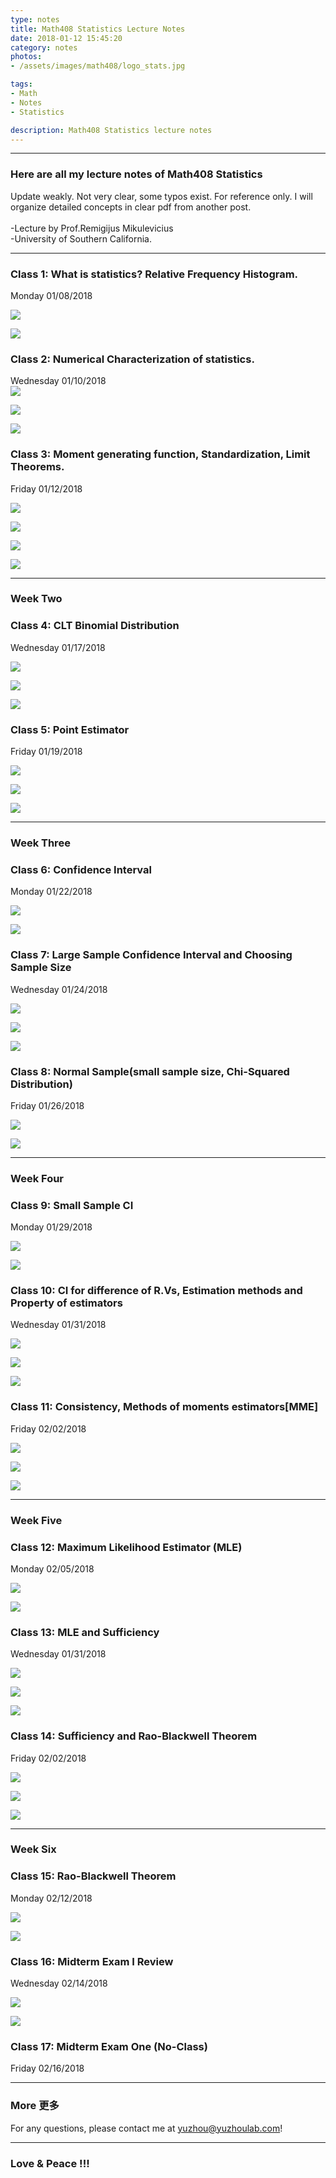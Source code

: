 ```yaml
---
type: notes
title: Math408 Statistics Lecture Notes
date: 2018-01-12 15:45:20
category: notes
photos:
- /assets/images/math408/logo_stats.jpg

tags:
- Math
- Notes
- Statistics

description: Math408 Statistics lecture notes
---
```


  

---

### Here are all my lecture notes of Math408 Statistics
Update weakly. Not very clear, some typos exist. For reference only.
I will organize detailed concepts in clear pdf from another post.
<br><br>
-Lecture by Prof.Remigijus Mikulevicius<br>
-University of Southern California.

---
<!-- more -->

### Class 1: What is statistics? Relative Frequency Histogram. 
Monday 01/08/2018 
<br>

![](/assets/images/math408/week_1/1.jpg)

![](/assets/images/math408/week_1/2.jpg)

### Class 2: Numerical Characterization of statistics.
Wednesday 01/10/2018
<br>
![](/assets/images/math408/week_1/3.jpg)

![](/assets/images/math408/week_1/4.jpg)

![](/assets/images/math408/week_1/5.jpg)


### Class 3: Moment generating function, Standardization, Limit Theorems.
Friday 01/12/2018
<br>

![](/assets/images/math408/week_1/5.jpg)

![](/assets/images/math408/week_1/6.jpg)

![](/assets/images/math408/week_1/7.jpg)

![](/assets/images/math408/week_1/8.jpg)

---
### Week Two

### Class 4: CLT Binomial Distribution
Wednesday 01/17/2018
<br>

![](/assets/images/math408/week_2/1.jpg)

![](/assets/images/math408/week_2/2.jpg)

![](/assets/images/math408/week_2/3.jpg)

### Class 5: Point Estimator
Friday 01/19/2018
<br>

![](/assets/images/math408/week_2/4.jpg)

![](/assets/images/math408/week_2/5.jpg)

![](/assets/images/math408/week_2/6.jpg)

---
### Week Three

### Class 6: Confidence Interval
Monday 01/22/2018
<br>

![](/assets/images/math408/week_3/1.jpg)

![](/assets/images/math408/week_3/2.jpg)


### Class 7: Large Sample Confidence Interval and Choosing Sample Size
Wednesday 01/24/2018
<br>

![](/assets/images/math408/week_3/3.jpg)

![](/assets/images/math408/week_3/4.jpg)

![](/assets/images/math408/week_3/5.jpg)

### Class 8: Normal Sample(small sample size, Chi-Squared Distribution)
Friday 01/26/2018
<br>

![](/assets/images/math408/week_3/6.jpg)

![](/assets/images/math408/week_3/7.jpg)


---
### Week Four

### Class 9: Small Sample CI
Monday 01/29/2018
<br>

![](/assets/images/math408/week_4/1.jpg)

![](/assets/images/math408/week_4/2.jpg)


### Class 10: CI for difference of R.Vs, Estimation methods and Property of estimators
Wednesday 01/31/2018
<br>

![](/assets/images/math408/week_4/3.jpg)

![](/assets/images/math408/week_4/4.jpg)

![](/assets/images/math408/week_4/5.jpg)

### Class 11: Consistency, Methods of moments estimators[MME]
Friday 02/02/2018
<br>

![](/assets/images/math408/week_4/6.jpg)

![](/assets/images/math408/week_4/7.jpg)

![](/assets/images/math408/week_4/8.jpg)


---
### Week Five

### Class 12: Maximum Likelihood Estimator (MLE)
Monday 02/05/2018
<br>

![](/assets/images/math408/week_5/1.jpg)

![](/assets/images/math408/week_5/2.jpg)


### Class 13: MLE and Sufficiency
Wednesday 01/31/2018
<br>

![](/assets/images/math408/week_5/3.jpg)

![](/assets/images/math408/week_5/4.jpg)

![](/assets/images/math408/week_5/5.jpg)

### Class 14: Sufficiency and Rao-Blackwell Theorem
Friday 02/02/2018
<br>

![](/assets/images/math408/week_5/6.jpg)

![](/assets/images/math408/week_5/7.jpg)

![](/assets/images/math408/week_5/8.jpg)

---
### Week Six

### Class 15: Rao-Blackwell Theorem
Monday 02/12/2018
<br>

![](/assets/images/math408/week_6/1.jpg)

![](/assets/images/math408/week_6/2.jpg)


### Class 16: Midterm Exam I Review
Wednesday 02/14/2018
<br>

![](/assets/images/math408/week_6/3.jpg)

![](/assets/images/math408/week_6/4.jpg)


### Class 17: Midterm Exam One (No-Class)
Friday 02/16/2018
<br>


---
### More 更多

For any questions, please contact me at yuzhou@yuzhoulab.com! 

---
### Love & Peace !!!
